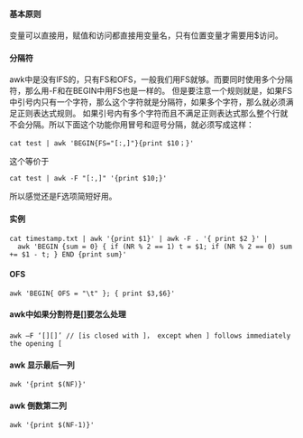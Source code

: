 #### 基本原则
变量可以直接用，赋值和访问都直接用变量名，只有位置变量才需要用$访问。


#### 分隔符
awk中是没有IFS的，只有FS和OFS，一般我们用FS就够。而要同时使用多个分隔符，那么用-F和在BEGIN中用FS也是一样的。
但是要注意一个规则就是，如果FS中引号内只有一个字符，那么这个字符就是分隔符，如果多个字符，那么就必须满足正则表达式规则。
如果引号内有多个字符而且不满足正则表达式那么整个行就不会分隔。所以下面这个功能你用冒号和逗号分隔，就必须写成这样：
```
cat test | awk 'BEGIN{FS="[:,]"}{print $10；}'
```
这个等价于
```
cat test | awk -F "[:,]" '{print $10;}'
```
所以感觉还是F选项简短好用。

#### 实例
```
cat timestamp.txt | awk '{print $1}' | awk -F . '{ print $2 }' |
  awk 'BEGIN {sum = 0} { if (NR % 2 == 1) t = $1; if (NR % 2 == 0) sum += $1 - t; } END {print sum}'
```

#### OFS
```
awk 'BEGIN{ OFS = "\t" }; { print $3,$6}'
```
#### awk中如果分割符是[]要怎么处理
```
awk –F ‘[][]’ // [is closed with ]， except when ] follows immediately the opening [
```
#### awk 显示最后一列
```
awk '{print $(NF)}'
```
#### awk 倒数第二列
```
awk '{print $(NF-1)}'
```
